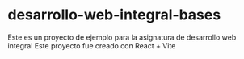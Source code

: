 # desarrollo-web-integral-bases

Este es un proyecto de ejemplo para la asignatura de desarrollo web integral
Este proyecto fue creado con React + Vite
